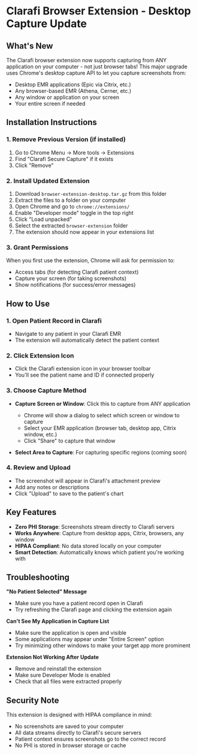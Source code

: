 # Clarafi Browser Extension - Desktop Capture Update

## What's New
The Clarafi browser extension now supports capturing from ANY application on your computer - not just browser tabs! This major upgrade uses Chrome's desktop capture API to let you capture screenshots from:

- Desktop EMR applications (Epic via Citrix, etc.)
- Any browser-based EMR (Athena, Cerner, etc.)
- Any window or application on your screen
- Your entire screen if needed

## Installation Instructions

### 1. Remove Previous Version (if installed)
1. Go to Chrome Menu → More tools → Extensions
2. Find "Clarafi Secure Capture" if it exists
3. Click "Remove" 

### 2. Install Updated Extension
1. Download `browser-extension-desktop.tar.gz` from this folder
2. Extract the files to a folder on your computer
3. Open Chrome and go to `chrome://extensions/`
4. Enable "Developer mode" toggle in the top right
5. Click "Load unpacked"
6. Select the extracted `browser-extension` folder
7. The extension should now appear in your extensions list

### 3. Grant Permissions
When you first use the extension, Chrome will ask for permission to:
- Access tabs (for detecting Clarafi patient context)
- Capture your screen (for taking screenshots)
- Show notifications (for success/error messages)

## How to Use

### 1. Open Patient Record in Clarafi
- Navigate to any patient in your Clarafi EMR
- The extension will automatically detect the patient context

### 2. Click Extension Icon
- Click the Clarafi extension icon in your browser toolbar
- You'll see the patient name and ID if connected properly

### 3. Choose Capture Method
- **Capture Screen or Window**: Click this to capture from ANY application
  - Chrome will show a dialog to select which screen or window to capture
  - Select your EMR application (browser tab, desktop app, Citrix window, etc.)
  - Click "Share" to capture that window
  
- **Select Area to Capture**: For capturing specific regions (coming soon)

### 4. Review and Upload
- The screenshot will appear in Clarafi's attachment preview
- Add any notes or descriptions
- Click "Upload" to save to the patient's chart

## Key Features
- **Zero PHI Storage**: Screenshots stream directly to Clarafi servers
- **Works Anywhere**: Capture from desktop apps, Citrix, browsers, any window
- **HIPAA Compliant**: No data stored locally on your computer
- **Smart Detection**: Automatically knows which patient you're working with

## Troubleshooting

**"No Patient Selected" Message**
- Make sure you have a patient record open in Clarafi
- Try refreshing the Clarafi page and clicking the extension again

**Can't See My Application in Capture List**
- Make sure the application is open and visible
- Some applications may appear under "Entire Screen" option
- Try minimizing other windows to make your target app more prominent

**Extension Not Working After Update**
- Remove and reinstall the extension
- Make sure Developer Mode is enabled
- Check that all files were extracted properly

## Security Note
This extension is designed with HIPAA compliance in mind:
- No screenshots are saved to your computer
- All data streams directly to Clarafi's secure servers
- Patient context ensures screenshots go to the correct record
- No PHI is stored in browser storage or cache